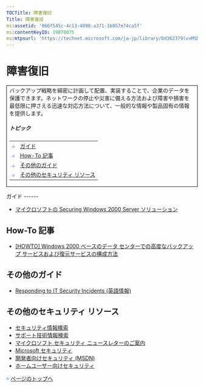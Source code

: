 ```yaml
---
TOCTitle: 障害復旧
Title: 障害復旧
ms:assetid: '966f545c-4c13-4890-a371-1b857e74ca5f'
ms:contentKeyID: 19870075
ms:mtpsurl: 'https://technet.microsoft.com/ja-jp/library/Dd362379(v=MSDN.10)'
---
```


障害復旧
========

<table border="0" cellpadding="0" cellspacing="0">
<tbody>
<tr>
<td style="border:1px solid black;" colspan="5">
バックアップ戦略を綿密に計画して配置、実装することで、企業のデータを保護できます。ネットワークの停止や災害に備える方法および障害や損害を最低限に押さえる迅速な対応方法について、一般的な情報や製品固有の情報を提供します。
  
##### トピック
  
|                                                                                                                                                                 |                                       |  
|-----------------------------------------------------------------------------------------------------------------------------------------------------------------|---------------------------------------|  
| [<img src="images/dd362379.arrow_px_down(ja-jp,TechNet.10).gif" alt="ガイド" width="7" height="9" />](#eaa)                        | [ガイド](#eaa)                        |  
| [<img src="images/dd362379.arrow_px_down(ja-jp,TechNet.10).gif" alt="How-To 記事" width="7" height="9" />](#eeb)                   | [How-To 記事](#eeb)                   |  
| [<img src="images/dd362379.arrow_px_down(ja-jp,TechNet.10).gif" alt="その他のガイド" width="7" height="9" />](#ejb)                | [その他のガイド](#ejb)                |  
| [<img src="images/dd362379.arrow_px_down(ja-jp,TechNet.10).gif" alt="その他のセキュリティ リソース" width="7" height="9" />](#eob) | [その他のセキュリティ リソース](#eob) |

</td>
</tr>
</tbody>
</table>
<p> </p>
ガイド
------

-   [マイクロソフトの Securing Windows 2000 Server ソリューション](http://www.microsoft.com/japan/technet/security/prodtech/windows2000/secwin2k/default.mspx)

How-To 記事 
------------

-   [\[HOWTO\] Windows 2000 ベースのデータ センターでの高度なバックアップ サービスおよび復元サービスの構成方法](http://www.microsoft.com/japan/technet/security/prodtech/windows2000/secwin2k/default.mspx)

その他のガイド 
---------------

-   [Responding to IT Security Incidents (英語情報)](https://technet.microsoft.com/916b5e5a-9d9e-42f3-b6f4-d1961baecc35)

その他のセキュリティ リソース 
------------------------------

-   [セキュリティ情報検索](http://www.microsoft.com/japan/technet/security/current.aspx)
-   [サポート技術情報検索](http://support.microsoft.com/search/)
-   [マイクロソフト セキュリティ ニュースレターのご案内](http://www.microsoft.com/japan/technet/security/secnews/default.mspx)
-   [Microsoft セキュリティ](http://www.microsoft.com/japan/security/)
-   [開発者向けセキュリティ (MSDN)](http://msdn.microsoft.com/ja-jp/security/default.aspx)
-   [ホームユーザー向けセキュリティ](http://www.microsoft.com/japan/athome/security/default.mspx)

[<img src="images/dd362379.arrow_px_up(ja-jp,TechNet.10).gif" alt="ページのトップへ" width="7" height="9" />](#top) [ページのトップへ](#top)
